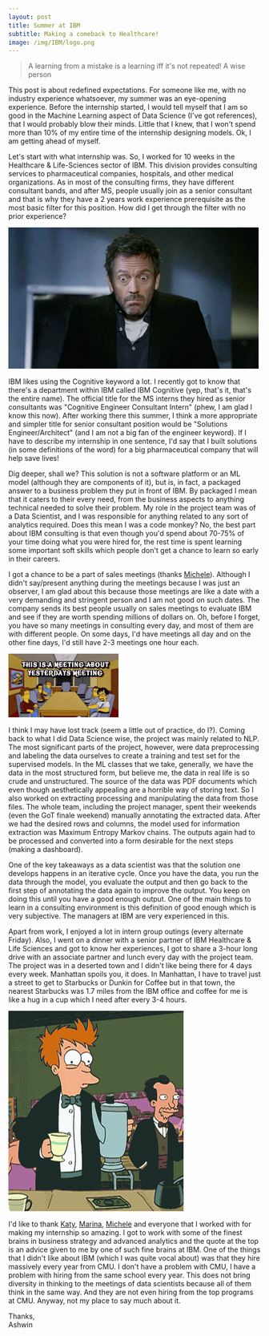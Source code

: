 ```yaml
---
layout: post
title: Summer at IBM
subtitle: Making a comeback to Healthcare!
image: /img/IBM/logo.png
---
```


> A learning from a mistake is a learning iff it's not repeated!
> A wise person


This post is about redefined expectations. For someone like me, with no industry experience whatsoever, my summer was an eye-opening experience. Before the internship started, I would tell myself that I am so good in the Machine Learning aspect of Data Science (I've got references), that I would probably blow their minds. Little that I knew, that I won't spend more than 10% of my entire time of the internship designing models. Ok, I am getting ahead of myself. 

Let's start with what internship was. So, I worked for 10 weeks in the Healthcare & Life-Sciences sector of IBM. This division provides consulting services to pharmaceutical companies, hospitals, and other medical organizations. As in most of the consulting firms, they have different consultant bands, and after MS, people usually join as a senior consultant and that is why they have a 2 years work experience prerequisite as the most basic filter for this position. How did I get through the filter with no prior experience? 

![alt text](/img/IBM/shrug.gif)

IBM likes using the Cognitive keyword a lot. I recently got to know that there's a department within IBM called IBM Cognitive (yep, that's it, that's the entire name). The official title for the MS interns they hired as senior consultants was "Cognitive Engineer Consultant Intern" (phew, I am glad I know this now). After working there this summer, I think a more appropriate and simpler title for senior consultant position would be "Solutions Engineer/Architect" (and I am not a big fan of the engineer keyword). If I have to describe my internship in one sentence, I'd say that I built solutions (in some definitions of the word) for a big pharmaceutical company that will help save lives!

Dig deeper, shall we? This solution is not a software platform or an ML model (although they are components of it), but is, in fact, a packaged answer to a business problem they put in front of IBM. By packaged I mean that it caters to their every need, from the business aspects to anything technical needed to solve their problem. My role in the project team was of a Data Scientist, and I was responsible for anything related to any sort of analytics required. Does this mean I was a code monkey? No, the best part about IBM consulting is that even though you'd spend about 70-75% of your time doing what you were hired for, the rest time is spent learning some important soft skills which people don't get a chance to learn so early in their careers.

I got a chance to be a part of sales meetings (thanks [Michele](https://www.linkedin.com/in/michele-pesanello-9581aa38)). Although I didn't say/present anything during the meetings because I was just an observer, I am glad about this because those meetings are like a date with a very demanding and stringent person and I am not good on such dates. The company sends its best people usually on sales meetings to evaluate IBM and see if they are worth spending millions of dollars on. Oh, before I forget, you have so many meetings in consulting every day, and most of them are with different people. On some days, I'd have meetings all day and on the other fine days, I'd still have 2-3 meetings one hour each.

![alt text](/img/IBM/tenor.gif)

I think I may have lost track (seem a little out of practice, do I?). Coming back to what I did Data Science wise, the project was mainly related to NLP. The most significant parts of the project, however, were data preprocessing and labeling the data ourselves to create a training and test set for the supervised models. In the ML classes that we take, generally, we have the data in the most structured form, but believe me, the data in real life is so crude and unstructured. The source of the data was PDF documents which even though aesthetically appealing are a horrible way of storing text. So I also worked on extracting processing and manipulating the data from those files. The whole team, including the project manager, spent their weekends (even the GoT finale weekend) manually annotating the extracted data. After we had the desired rows and columns, the model used for information extraction was Maximum Entropy Markov chains. The outputs again had to be processed and converted into a form desirable for the next steps (making a dashboard). 

One of the key takeaways as a data scientist was that the solution one develops happens in an iterative cycle. Once you have the data, you run the data through the model, you evaluate the output and then go back to the first step of annotating the data again to improve the output. You keep on doing this until you have a good enough output. One of the main things to learn in a consulting environment is this definition of good enough which is very subjective. The managers at IBM are very experienced in this.

Apart from work, I enjoyed a lot in intern group outings (every alternate Friday). Also, I went on a dinner with a senior partner of IBM Healthcare & Life Sciences and got to know her experiences, I got to share a 3-hour long drive with an associate partner and lunch every day with the project team. The project was in a deserted town and I didn't like being there for 4 days every week. Manhattan spoils you, it does. In Manhattan, I have to travel just a street to get to Starbucks or Dunkin for Coffee but in that town, the nearest Starbucks was 1.7 miles from the IBM office and coffee for me is like a hug in a cup which I need after every 3-4 hours.

![alt text](/img/IBM/coffee.gif)

I'd like to thank [Katy](https://www.linkedin.com/in/katy-rooney-0872076b), [Marina](https://www.linkedin.com/in/akushevich), [Michele](https://www.linkedin.com/in/michele-pesanello-9581aa38) and everyone that I worked with for making my internship so amazing. I got to work with some of the finest brains in business strategy and advanced analytics and the quote at the top is an advice given to me by one of such fine brains at IBM. One of the things that I didn't like about IBM (which I was quite vocal about) was that they hire massively every year from CMU. I don't have a problem with CMU, I have a problem with hiring from the same school every year. This does not bring diversity in thinking to the meetings of data scientists because all of them think in the same way. And they are not even hiring from the top programs at CMU. Anyway, not my place to say much about it.


Thanks,<br/>
Ashwin



